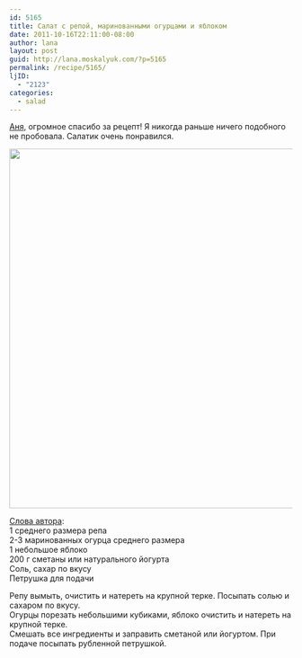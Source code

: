 ```yaml
---
id: 5165
title: Салат с репой, маринованными огурцами и яблоком
date: 2011-10-16T22:11:00-08:00
author: lana
layout: post
guid: http://lana.moskalyuk.com/?p=5165
permalink: /recipe/5165/
ljID:
  - "2123"
categories:
  - salad
---
```

[Аня](http://snova-anechka.livejournal.com/82277.html#cutid1), огромное спасибо за рецепт! Я никогда раньше ничего подобного не пробовала. Салатик очень понравился.

<img loading="lazy" class="alignnone" title="turnip apple and pickle salad" src="http://farm7.static.flickr.com/6049/6252953812_50bc17a276_z.jpg" alt="" width="622" height="640" /> 

[Слова автора](http://snova-anechka.livejournal.com/82277.html#cutid1):  
1 среднего размера репа  
2-3 маринованных огурца среднего размера  
1 небольшое яблоко  
200 г сметаны или натурального йогурта  
Соль, сахар по вкусу  
Петрушка для подачи

Репу вымыть, очистить и натереть на крупной терке. Посыпать солью и сахаром по вкусу.  
Огурцы порезать небольшими кубиками, яблоко очистить и натереть на крупной терке.  
Смешать все ингредиенты и заправить сметаной или йогуртом. При подаче посыпать рубленной петрушкой.